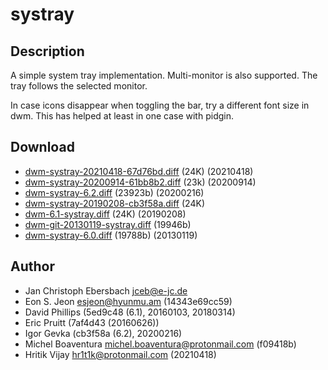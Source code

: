 systray
=======

Description
-----------
A simple system tray implementation. Multi-monitor is also supported. The tray
follows the selected monitor.

In case icons disappear when toggling the bar, try a different font size
in dwm. This has helped at least in one case with pidgin.

Download
--------
* [dwm-systray-20210418-67d76bd.diff](dwm-systray-20210418-67d76bd.diff) (24K) (20210418)
* [dwm-systray-20200914-61bb8b2.diff](dwm-systray-20200914-61bb8b2.diff) (23k) (20200914)
* [dwm-systray-6.2.diff](dwm-systray-6.2.diff) (23923b) (20200216)
* [dwm-systray-20190208-cb3f58a.diff](dwm-systray-20190208-cb3f58a.diff) (24K)
* [dwm-6.1-systray.diff](dwm-6.1-systray.diff) (24K) (20190208)
* [dwm-git-20130119-systray.diff](dwm-git-20130119-systray.diff) (19946b)
* [dwm-systray-6.0.diff](dwm-systray-6.0.diff) (19788b) (20130119)

Author
------
* Jan Christoph Ebersbach <jceb@e-jc.de>
* Eon S. Jeon <esjeon@hyunmu.am> (14343e69cc59)
* David Phillips (5ed9c48 (6.1), 20160103, 20180314)
* Eric Pruitt (7af4d43 (20160626))
* Igor Gevka (cb3f58a (6.2), 20200216)
* Michel Boaventura <michel.boaventura@protonmail.com> (f09418b)
* Hritik Vijay <hr1t1k@protonmail.com> (20210418)
